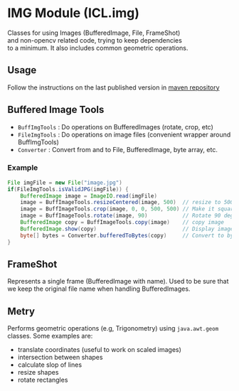 # IMG Module (ICL.img)

Classes for using Images (BufferedImage, File, FrameShot)  
and non-opencv related code, trying to keep dependencies  
to a minimum. It also includes common geometric operations.

## Usage

Follow the instructions on the last published version in [maven repository](https://mvnrepository.com/artifact/com.intellisrc/img)

## Buffered Image Tools

* `BuffImgTools` : Do operations on BufferedImages (rotate, crop, etc)
* `FileImgTools` : Do operations on image files (convenient wrapper around BuffImgTools)
* `Converter` : Convert from and to File, BufferedImage, byte array, etc.

### Example

```groovy
File imgFile = new File("image.jpg")
if(FileImgTools.isValidJPG(imgFile)) {
    BufferedImage image = ImageIO.read(imgFile)
    image = BuffImageTools.resizeCentered(image, 500)  // resize to 500 in width
    image = BuffImageTools.crop(image, 0, 0, 500, 500) // Make it square
    image = BuffImageTools.rotate(image, 90)           // Rotate 90 degrees 
    BufferedImage copy = BuffImageTools.copy(image)    // copy image
    BufferedImage.show(copy)                           // Display image on a frame 
    byte[] bytes = Converter.bufferedToBytes(copy)     // Convert to byte array
}
```

## FrameShot

Represents a single frame (BufferedImage with name). 
Used to be sure that we keep the original file name when 
handling BufferedImages. 

## Metry

Performs geometric operations (e.g, Trigonometry) using
`java.awt.geom` classes. Some examples are:

* translate coordinates (useful to work on scaled images)
* intersection between shapes
* calculate slop of lines
* resize shapes
* rotate rectangles
